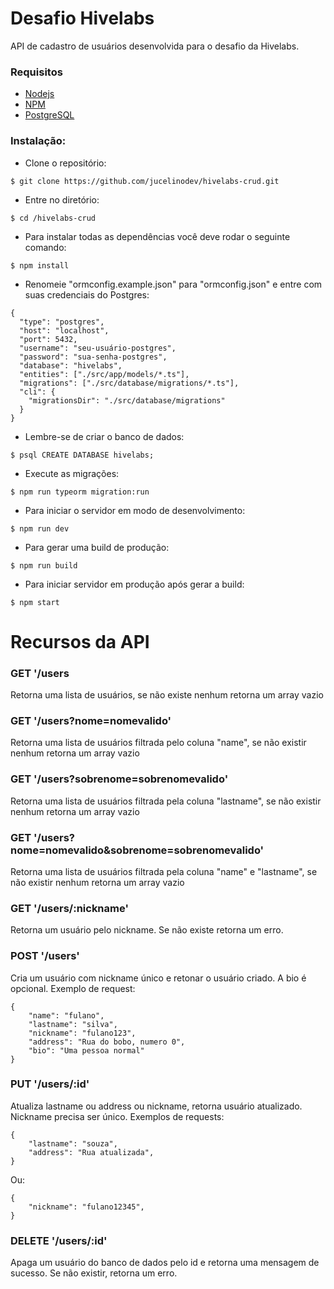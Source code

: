 # Desafio Hivelabs

API de cadastro de usuários desenvolvida para o desafio da Hivelabs.

### Requisitos

- [Nodejs](https://nodejs.org/)
- [NPM](https://www.npmjs.com/)
- [PostgreSQL](https://www.postgresql.org/)

### Instalação:

- Clone o repositório:

```
$ git clone https://github.com/jucelinodev/hivelabs-crud.git
```

- Entre no diretório:

```
$ cd /hivelabs-crud
```

- Para instalar todas as dependências você deve rodar o seguinte comando:

```
$ npm install
```

- Renomeie "ormconfig.example.json" para "ormconfig.json" e entre com suas credenciais do Postgres:

```
{
  "type": "postgres",
  "host": "localhost",
  "port": 5432,
  "username": "seu-usuário-postgres",
  "password": "sua-senha-postgres",
  "database": "hivelabs",
  "entities": ["./src/app/models/*.ts"],
  "migrations": ["./src/database/migrations/*.ts"],
  "cli": {
    "migrationsDir": "./src/database/migrations"
  }
}
```

- Lembre-se de criar o banco de dados:

```
$ psql CREATE DATABASE hivelabs;
```

- Execute as migrações:

```
$ npm run typeorm migration:run
```

- Para iniciar o servidor em modo de desenvolvimento:

```
$ npm run dev
```

- Para gerar uma build de produção:

```
$ npm run build
```

- Para iniciar servidor em produção após gerar a build:

```
$ npm start
```

# Recursos da API

### GET '/users

Retorna uma lista de usuários, se não existe nenhum retorna um array vazio

### GET '/users?nome=nomevalido'

Retorna uma lista de usuários filtrada pelo coluna "name", se não existir nenhum retorna um array vazio

### GET '/users?sobrenome=sobrenomevalido'

Retorna uma lista de usuários filtrada pela coluna "lastname", se não existir nenhum retorna um array vazio

### GET '/users?nome=nomevalido&sobrenome=sobrenomevalido'

Retorna uma lista de usuários filtrada pela coluna "name" e "lastname", se não existir nenhum retorna um array vazio

### GET '/users/:nickname'

Retorna um usuário pelo nickname. Se não existe retorna um erro.

### POST '/users'

Cria um usuário com nickname único e retonar o usuário criado. A bio é opcional. Exemplo de request:

```
{
	"name": "fulano",
	"lastname": "silva",
	"nickname": "fulano123",
	"address": "Rua do bobo, numero 0",
	"bio": "Uma pessoa normal"
}
```

### PUT '/users/:id'

Atualiza lastname ou address ou nickname, retorna usuário atualizado. Nickname precisa ser único. Exemplos de requests:

```
{
	"lastname": "souza",
	"address": "Rua atualizada",
}
```

Ou:

```
{
	"nickname": "fulano12345",
}
```

### DELETE '/users/:id'

Apaga um usuário do banco de dados pelo id e retorna uma mensagem de sucesso. Se não existir, retorna um erro.
